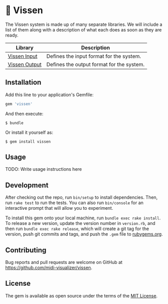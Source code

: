 # 🥀 Vissen

The Vissen system is made up of many separate libraries. We will include a list of them along with a description of what each does as soon as they are ready.

Library | Description
------- | -----------
[Vissen Input](https://github.com/midi-visualizer/vissen-input)   | Defines the input format for the system. |
[Vissen Output](https://github.com/midi-visualizer/vissen-output) | Defines the output format for the system. |

## Installation

Add this line to your application's Gemfile:

```ruby
gem 'vissen'
```

And then execute:

    $ bundle

Or install it yourself as:

    $ gem install vissen

## Usage

TODO: Write usage instructions here

## Development

After checking out the repo, run `bin/setup` to install dependencies. Then, run `rake test` to run the tests. You can also run `bin/console` for an interactive prompt that will allow you to experiment.

To install this gem onto your local machine, run `bundle exec rake install`. To release a new version, update the version number in `version.rb`, and then run `bundle exec rake release`, which will create a git tag for the version, push git commits and tags, and push the `.gem` file to [rubygems.org](https://rubygems.org).

## Contributing

Bug reports and pull requests are welcome on GitHub at https://github.com/midi-visualizer/vissen.

## License

The gem is available as open source under the terms of the [MIT License](https://opensource.org/licenses/MIT).

